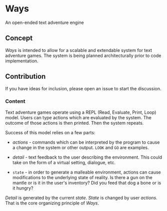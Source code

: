 # Ways

An open-ended text adventure engine

## Concept

_Ways_ is intended to allow for a scalable and extendable system for text
adventure games. The system is being planned architecturally prior to code
implementation.

## Contribution

If you have ideas for inclusion, please open an issue to start the discussion.

### Content

Text adventure games operate using a REPL (Read, Evaluate, Print, Loop)
model. Users can type actions which are evaluated by the system. The
outcome of those actions is then printed. Then the system repeats.

Success of this model relies on a few parts:

- *actions* - commands which can be interpreted by the program to cause
  a change in the system or other output. `LOOK` and `GO` are examples.

- *detail* - text feedback to the user describing the environment. This
  could take on the form of a virtual setting, dialogue, etc.

- `state` - in order to generate a malleable environment, actions can
  cause modifications to the underlying state of reality. Is there a gun
  on the mantle or is it in the user's inventory? Did you feed that dog
  a bone or is it hungry?

*Detail* is generated by the current *state*. *State* is changed by user
*actions*. That is the core organizing principle of _Ways_.
